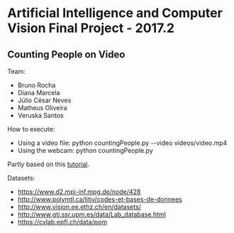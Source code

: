 # Artificial Intelligence and Computer Vision Final Project - 2017.2
## Counting People on Video

Team: 
* Bruno Rocha
* Diana Marcela
* Júlio César Neves
* Matheus Oliveira
* Veruska Santos

How to execute: 
- Using a video file: python countingPeople.py --video videos/video.mp4
- Using the webcam: python countingPeople.py

Partly based on this [tutorial](http://www.femb.com.mx/people-counter/people-counter-with-opencv-python/).

Datasets: 
- https://www.d2.mpi-inf.mpg.de/node/428
- http://www.polymtl.ca/litiv/codes-et-bases-de-donnees
- http://www.vision.ee.ethz.ch/en/datasets/
- http://www.gti.ssr.upm.es/data/Lab_database.html
- https://cvlab.epfl.ch/data/pom
